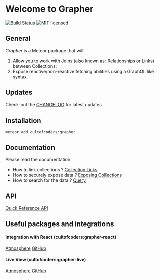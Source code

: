 Welcome to Grapher
==================

[![Build Status](https://api.travis-ci.org/cult-of-coders/grapher.svg)](https://api.travis-ci.org/cult-of-coders/grapher)
[![MIT licensed](https://img.shields.io/badge/license-MIT-blue.svg)](https://raw.githubusercontent.com/hyperium/hyper/master/LICENSE)

General
-------
*Grapher* is a Meteor package that will:

1. Allow you to work with Joins (also known as: Relationships or Links) between Collections;
2. Expose reactive/non-reactive fetching abilities using a GraphQL like syntax.

Updates
-------
Check-out the [CHANGELOG](CHANGELOG.md) for latest updates.

Installation
------------
```
meteor add cultofcoders:grapher
```


Documentation
-------------

Please read the documentation:

- How to link collections ? [Collection Links](docs/links.md)
- How to securely expose data ? [Exposing Collections](docs/exposure.md)
- How to search for the data ? [Query](docs/query.md)

API
---
[Quick Reference API](docs/api.md)


Useful packages and integrations
--------------------------------

#### Integration with React (cultofcoders:grapher-react)
[Atmosphere](https://atmospherejs.com/cultofcoders/grapher-react)
[GitHub](https://github.com/cult-of-coders/grapher-react/)

#### Live View (cultofcoders:grapher-live)
[Atmosphere](https://atmospherejs.com/cultofcoders/grapher-live) 
[GitHub](https://github.com/cult-of-coders/grapher-live)
